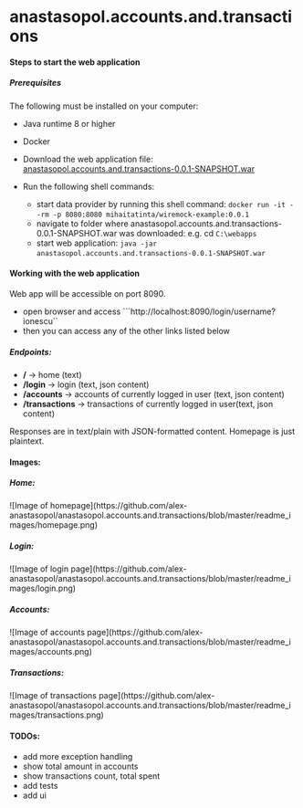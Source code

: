 # anastasopol.accounts.and.transactions

<h4> Steps to start the web application </h4>

<h5>Prerequisites</h5>

The following must be installed on your computer:
* Java runtime 8 or higher
* Docker


* Download the web application file: [anastasopol.accounts.and.transactions-0.0.1-SNAPSHOT.war](https://github.com/alex-anastasopol/anastasopol.accounts.and.transactions/blob/master/release/anastasopol.accounts.and.transactions-0.0.1-SNAPSHOT.war) 

* Run the following shell commands:
  * start data provider by running this shell command: ```docker run -it --rm -p 8080:8080 mihaitatinta/wiremock-example:0.0.1```
  * navigate to folder where anastasopol.accounts.and.transactions-0.0.1-SNAPSHOT.war was downloaded: e.g. cd ```C:\webapps```
  * start web application: ```java -jar anastasopol.accounts.and.transactions-0.0.1-SNAPSHOT.war```



<h4> Working with the web application </h4>

Web app will be accessible on port 8090.

* open browser and access ```http://localhost:8090/login/username?ionescu``
* then you can access any of the other links listed below


<h5>Endpoints:</h5>

* __/__ -> home (text)
* __/login__ -> login (text, json content)
* __/accounts__ -> accounts of currently logged in user (text, json content)
* __/transactions__ ->  transactions of currently logged in user(text, json content)

Responses are in text/plain with JSON-formatted content. Homepage is just plaintext.



<h4> Images:</h4>

<h5>Home:</h5>
![Image of homepage](https://github.com/alex-anastasopol/anastasopol.accounts.and.transactions/blob/master/readme_images/homepage.png)

<h5>Login:</h5>
![Image of login page](https://github.com/alex-anastasopol/anastasopol.accounts.and.transactions/blob/master/readme_images/login.png)

<h5>Accounts:</h5>
![Image of accounts page](https://github.com/alex-anastasopol/anastasopol.accounts.and.transactions/blob/master/readme_images/accounts.png)

<h5>Transactions:</h5>
![Image of transactions page](https://github.com/alex-anastasopol/anastasopol.accounts.and.transactions/blob/master/readme_images/transactions.png)



<h4>TODOs:</h4>

* add more exception handling
* show total amount in accounts
* show transactions count, total spent
* add tests
* add ui


